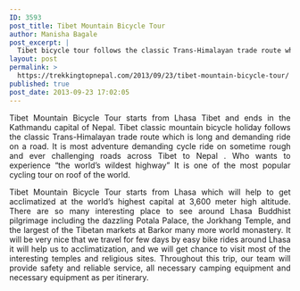 ```yaml
---
ID: 3593
post_title: Tibet Mountain Bicycle Tour
author: Manisha Bagale
post_excerpt: |
  Tibet bicycle tour follows the classic Trans-Himalayan trade route which is long and demanding ride on a road which is certainly amongst the candidate who wants to experience “the world's wildest highway".
layout: post
permalink: >
  https://trekkingtopnepal.com/2013/09/23/tibet-mountain-bicycle-tour/
published: true
post_date: 2013-09-23 17:02:05
---
```

<p style="text-align: justify;">Tibet Mountain Bicycle Tour starts from Lhasa Tibet and ends in the Kathmandu capital of Nepal. Tibet classic mountain bicycle holiday follows the classic Trans-Himalayan trade route which is long and demanding ride on a road. It is most adventure demanding cycle ride on sometime rough and ever challenging roads across Tibet to Nepal . Who wants to experience “the world’s wildest highway” It is one of the most popular cycling tour on roof of the world.</p>
<p style="text-align: justify;">Tibet Mountain Bicycle Tour starts from Lhasa which will help to get acclimatized at the world’s highest capital at 3,600 meter high altitude. There are so many interesting place to see around Lhasa Buddhist pilgrimage including the dazzling Potala Palace, the Jorkhang Temple, and the largest of the Tibetan markets at Barkor many more world monastery. It will be very nice that we travel for few days by easy bike rides around Lhasa it will help us to acclimatization, and we will get chance to visit most of the interesting temples and religious sites. Throughout this trip, our team will provide safety and reliable service, all necessary camping equipment and necessary equipment as per itinerary.</p>